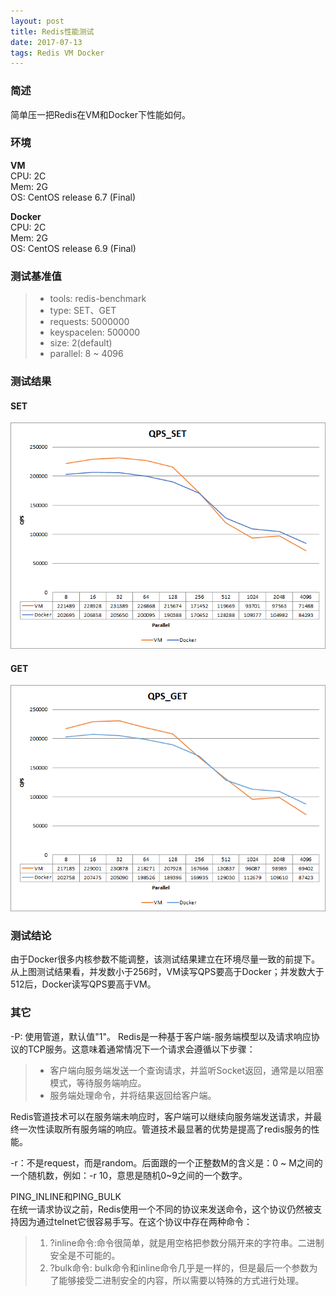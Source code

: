 ```yaml
---
layout: post
title: Redis性能测试
date: 2017-07-13
tags: Redis VM Docker
---
```


### 简述  
简单压一把Redis在VM和Docker下性能如何。  
  
### 环境  
**VM**  
CPU: 2C  
Mem: 2G  
OS: CentOS release 6.7 (Final)  
 
**Docker**  
CPU: 2C  
Mem: 2G  
OS: CentOS release 6.9 (Final)  

### 测试基准值  
>* tools: redis-benchmark  
>* type: SET、GET  
>* requests: 5000000  
>* keyspacelen: 500000  
>* size: 2(default)  
>* parallel: 8 ~ 4096  
   
### 测试结果  
#### SET  
![](/images/posts/dba/redis_performance_test/qps_set.png)  

#### GET  
![](/images/posts/dba/redis_performance_test/qps_get.png)  

### 测试结论  
由于Docker很多内核参数不能调整，该测试结果建立在环境尽量一致的前提下。  
从上图测试结果看，并发数小于256时，VM读写QPS要高于Docker；并发数大于512后，Docker读写QPS要高于VM。  

### 其它  
-P: 使用管道，默认值"1"。
Redis是一种基于客户端-服务端模型以及请求响应协议的TCP服务。这意味着通常情况下一个请求会遵循以下步骤：  
>* 客户端向服务端发送一个查询请求，并监听Socket返回，通常是以阻塞模式，等待服务端响应。  
>* 服务端处理命令，并将结果返回给客户端。  

Redis管道技术可以在服务端未响应时，客户端可以继续向服务端发送请求，并最终一次性读取所有服务端的响应。管道技术最显著的优势是提高了redis服务的性能。  

-r：不是request，而是random。后面跟的一个正整数M的含义是：0 ~ M之间的一个随机数，例如：-r 10，意思是随机0~9之间的一个数字。  

PING_INLINE和PING_BULK  
在统一请求协议之前，Redis使用一个不同的协议来发送命令，这个协议仍然被支持因为通过telnet它很容易手写。在这个协议中存在两种命令：  
> 1. ?inline命令:命令很简单，就是用空格把参数分隔开来的字符串。二进制安全是不可能的。
> 2. ?bulk命令: bulk命令和inline命令几乎是一样的，但是最后一个参数为了能够接受二进制安全的内容，所以需要以特殊的方式进行处理。  

